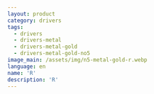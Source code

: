 ```yaml
---
layout: product
category: drivers
tags:
  - drivers
  - drivers-metal
  - drivers-metal-gold
  - drivers-metal-gold-no5
image_main: /assets/img/n5-metal-gold-r.webp
language: en
name: 'R'
description: 'R'
---
```

